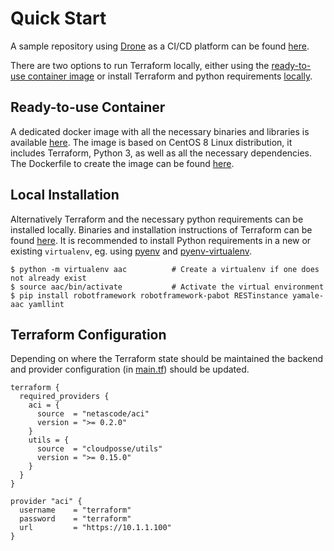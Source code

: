 # Quick Start

A sample repository using [Drone](https://drone.io/) as a CI/CD platform can be found [here](https://wwwin-github.cisco.com/netascode/terraform-aac).

There are two options to run Terraform locally, either using the [ready-to-use container image](#ready-to-use-container) or install Terraform and python requirements [locally](#local-installation).

## Ready-to-use Container

A dedicated docker image with all the necessary binaries and libraries is available [here](https://hub.docker.com/r/danischm/aac). The image is based on CentOS 8 Linux distribution, it includes Terraform, Python 3, as well as all the necessary dependencies. The Dockerfile to create the image can be found [here](https://wwwin-github.cisco.com/aac/ansible-aac/blob/master/docker/aac/Dockerfile).

## Local Installation

Alternatively Terraform and the necessary python requirements can be installed locally. Binaries and installation instructions of Terraform can be found [here](https://www.terraform.io/downloads.html). It is recommended to install Python requirements in a new or existing ```virtualenv```, eg. using [pyenv](https://github.com/pyenv/pyenv) and [pyenv-virtualenv](https://github.com/pyenv/pyenv-virtualenv).

```shell
$ python -m virtualenv aac          # Create a virtualenv if one does not already exist
$ source aac/bin/activate           # Activate the virtual environment
$ pip install robotframework robotframework-pabot RESTinstance yamale-aac yamllint
```

## Terraform Configuration

Depending on where the Terraform state should be maintained the backend and provider configuration (in [main.tf](https://wwwin-github.cisco.com/netascode/terraform-aac/blob/master/main.tf)) should be updated.

```hcl 
terraform {
  required_providers {
    aci = {
      source  = "netascode/aci"
      version = ">= 0.2.0"
    }
    utils = {
      source  = "cloudposse/utils"
      version = ">= 0.15.0"
    }
  }
}

provider "aci" {
  username    = "terraform"
  password    = "terraform"
  url         = "https://10.1.1.100"
}
```
